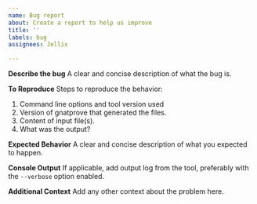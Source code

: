 ```yaml
---
name: Bug report
about: Create a report to help us improve
title: ''
labels: bug
assignees: Jellix

---
```


**Describe the bug**
A clear and concise description of what the bug is.

**To Reproduce**
Steps to reproduce the behavior:
1. Command line options and tool version used
2. Version of gnatprove that generated the files.
2. Content of input file(s).
3. What was the output?

**Expected Behavior**
A clear and concise description of what you expected to happen.

**Console Output**
If applicable, add output log from the tool, preferably with the `--verbose` option enabled.

**Additional Context**
Add any other context about the problem here.
